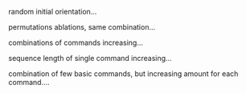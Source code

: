 

random initial orientation...

permutations ablations, same combination...

combinations of commands increasing...

sequence length of single command increasing...

combination of few basic commands, but increasing amount for each command....
